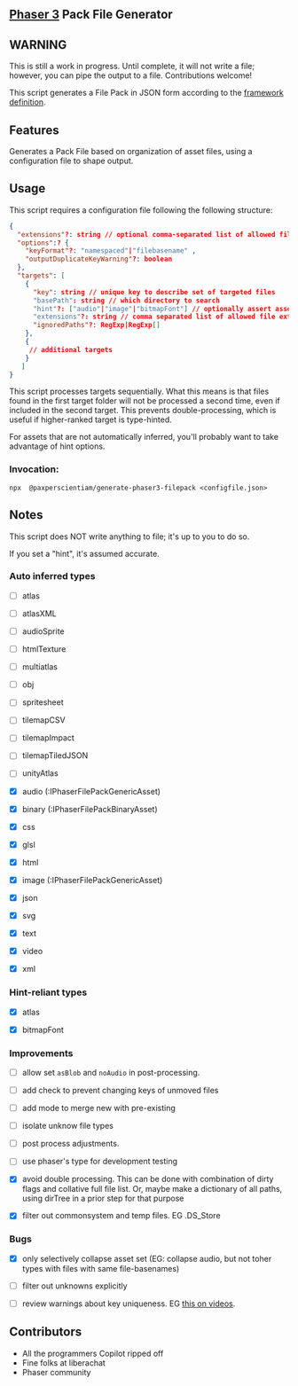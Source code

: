 [Phaser 3](https://github.com/photonstorm/phaser) Pack File Generator
------

## WARNING
This is still a work in progress. Until complete, it will not write a file; however, you can pipe the output to a file. Contributions welcome!



This script generates a File Pack in JSON form according to the [framework definition](https://newdocs.phaser.io/docs/3.60.0/focus/Phaser.Loader.LoaderPlugin-pack).

## Features
Generates a Pack File based on organization of asset files, using a configuration file to shape output.


## Usage
This script requires a configuration file following the following structure:
```json
{
  "extensions"?: string // optional comma-separated list of allowed file extensions, default action is not to filter by extension
  "options":? {
    "keyFormat"?: "namespaced"|"filebasename" ,
    "outputDuplicateKeyWarning"?: boolean
  },
  "targets": [
    {
      "key": string // unique key to describe set of targeted files
      "basePath": string // which directory to search
      "hint"?: ["audio"|"image"|"bitmapFont"] // optionally assert asset type
      "extensions"?: string // comma separated list of allowed file extensions, takes precedence over higher-level definition
      "ignoredPaths"?: RegExp|RegExp[]
    },
    {
     // additional targets
    }
   ]
}
```

This script processes targets sequentially. What this means is that files found in the first target folder will not be processed a second time, even if included in the second target. This prevents double-processing, which is useful if higher-ranked target is type-hinted.


For assets that are not automatically inferred, you'll probably want to take advantage of hint options.

### Invocation:
```shell
npx  @paxperscientiam/generate-phaser3-filepack <configfile.json>

```



## Notes
This script does NOT write anything to file; it's up to you to do so.

If you set a "hint", it's assumed accurate. 



### Auto inferred types
- [ ] atlas
- [ ] atlasXML
- [ ] audioSprite
- [ ] htmlTexture
- [ ] multiatlas
- [ ] obj
- [ ] spritesheet
- [ ] tilemapCSV
- [ ] tilemapImpact
- [ ] tilemapTiledJSON
- [ ] unityAtlas
- [x] audio (:IPhaserFilePackGenericAsset)
- [x] binary (:IPhaserFilePackBinaryAsset)
- [x] css
- [x] glsl
- [x] html
- [x] image (:IPhaserFilePackGenericAsset)
- [x] json
- [x] svg
- [x] text
- [x] video
- [x] xml


### Hint-reliant types
- [x] atlas
- [x] bitmapFont


### Improvements
- [ ] allow set `asBlob` and `noAudio` in post-processing.
- [ ] add check to prevent changing keys of unmoved files
- [ ] add mode to merge new with pre-existing 
- [ ] isolate unknow file types
- [ ] post process adjustments.
- [ ] use phaser's type for development testing
- [x] avoid double processing. This can be done with combination of dirty flags and collative full file list. Or, maybe make a dictionary of all paths, using dirTree in a prior step for that purpose
- [x] filter out commonsystem and temp files. EG .DS_Store 


### Bugs
- [x] only selectively collapse asset set (EG: collapse audio, but not toher types with files with same file-basenames)
- [ ] filter out unknowns explicitly
- [ ] review warnings about key uniqueness. EG [this on videos](https://newdocs.phaser.io/docs/3.54.0/Phaser.Loader.LoaderPlugin#video).



## Contributors
- All the programmers Copilot ripped off
- Fine folks at liberachat
- Phaser community
